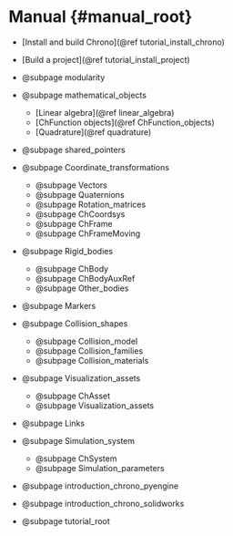 Manual {#manual_root}
==========================


* [Install and build Chrono](@ref tutorial_install_chrono)

* [Build a project](@ref tutorial_install_project)

* @subpage modularity

* @subpage mathematical_objects
	* [Linear algebra](@ref linear_algebra)
	* [ChFunction objects](@ref ChFunction_objects)
	* [Quadrature](@ref quadrature)
	
* @subpage shared_pointers
	
* @subpage Coordinate_transformations
	* @subpage Vectors
	* @subpage Quaternions
	* @subpage Rotation_matrices
	* @subpage ChCoordsys
	* @subpage ChFrame
	* @subpage ChFrameMoving
	
* @subpage Rigid_bodies
	* @subpage ChBody
	* @subpage ChBodyAuxRef
	* @subpage Other_bodies
	
* @subpage Markers
	
* @subpage Collision_shapes
	* @subpage Collision_model
	* @subpage Collision_families
	* @subpage Collision_materials
	
* @subpage Visualization_assets
	* @subpage ChAsset
	* @subpage Visualization_assets
	
* @subpage Links

* @subpage Simulation_system
	* @subpage ChSystem
	* @subpage Simulation_parameters
	
* @subpage introduction_chrono_pyengine

* @subpage introduction_chrono_solidworks

* @subpage tutorial_root

